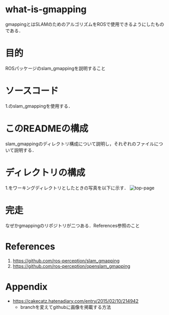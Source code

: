 # what-is-gmapping
gmappingとはSLAMのためのアルゴリズムをROSで使用できるようにしたものである．
# 目的
ROSパッケージのslam_gmappingを説明すること
# ソースコード
1.のslam_gmappingを使用する．
# このREADMEの構成
slam_gmappingのディレクトリ構成について説明し，それぞれのファイルについて説明する．
# ディレクトリの構成
1.をワーキングディレクトリとしたときの写真を以下に示す．
![top-page](https://github.com/cakecatz/garage/blob/images/garage-screenshot-01.png)
# 


# 完走
なぜかgmappingのリポジトリが二つある．References参照のこと
# References
1. https://github.com/ros-perception/slam_gmapping
1. https://github.com/ros-perception/openslam_gmapping



# Appendix
* https://cakecatz.hatenadiary.com/entry/2015/02/10/214942
    * branchを変えてgithubに画像を掲載する方法